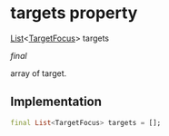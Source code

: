 


# targets property







[List](https://api.flutter.dev/flutter/dart-core/List-class.html)&lt;[TargetFocus](https://pub.dev/documentation/tutorial_coach_mark/1.2.9/tutorial_coach_mark/TargetFocus-class.html)> targets
  
_<span class="feature">final</span>_



<p>array of target.</p>



## Implementation

```dart
final List<TargetFocus> targets = [];
```







